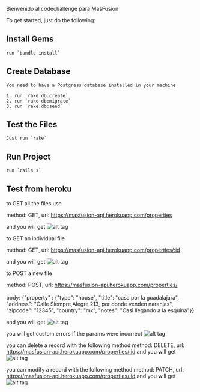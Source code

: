 Bienvenido al codechallenge para MasFusion

To get started, just do the following:

## Install Gems
    run `bundle install`

## Create Database
    You need to have a Postgress database installed in your machine
    
    1. run `rake db:create`
    2. run `rake db:migrate`
    3. run `rake db:seed`
## Test the Files
    Just run `rake`
    
## Run Project
    run `rails s`


## Test from heroku


to GET all the files use

method: GET, url: https://masfusion-api.herokuapp.com/properties

and you will get
![alt tag](http://i.imgur.com/NJXenL6.png)

to GET an individual file

method: GET, url: https://masfusion-api.herokuapp.com/properties/:id

and you will get
![alt tag](http://i.imgur.com/VLYlTAn.png)

to POST a new file

method: POST, url: https://masfusion-api.herokuapp.com/properties/
<br /><br />
body: {"property" : {"type": "house",
                     "title": "casa por la guadalajara",
                     "address": "Calle Siempre,Alegre 213, por donde venden naranjas",
                     "zipcode": "12345",
                     "country": "mx",
                     "notes": "Casi llegando a la esquina"}}

and you will get 
![alt tag](http://i.imgur.com/BhY1KgN.png)

you will get custom errors if the params were incorrect
![alt tag](http://i.imgur.com/KnhFSQs.png)

you can delete a record with the following method
method: DELETE, url: https://masfusion-api.herokuapp.com/properties/:id
and you will get 
![alt tag](http://i.imgur.com/xETtJJJ.png)

you can modify a record with the following method
method: PATCH, url: https://masfusion-api.herokuapp.com/properties/:id
and you will get 
![alt tag](http://i.imgur.com/UnthLxr.png)
